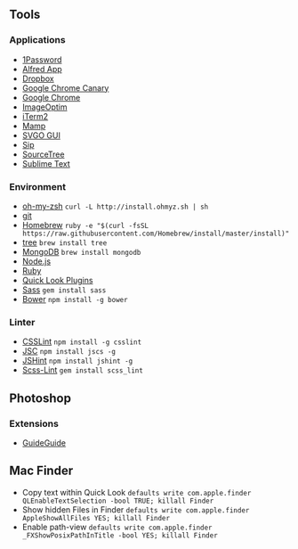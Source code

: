 ## Tools

### Applications
* [1Password](https://agilebits.com/onepassword)
* [Alfred App](http://www.alfredapp.com/)
* [Dropbox](https://www.dropbox.com/)
* [Google Chrome Canary](https://www.google.de/chrome/browser/canary.html)
* [Google Chrome](http://www.google.com/chrome/)
* [ImageOptim](https://imageoptim.com/)
* [iTerm2](https://www.iterm2.com/)
* [Mamp](http://www.mamp.info/de/)
* [SVGO GUI](https://github.com/svg/svgo-gui)
* [Sip](https://itunes.apple.com/us/app/sip/id507257563)
* [SourceTree](http://www.sourcetreeapp.com/)
* [Sublime Text](http://www.sublimetext.com/)

### Environment
* [oh-my-zsh](https://github.com/robbyrussell/oh-my-zsh) `curl -L http://install.ohmyz.sh | sh`
* [git](http://git-scm.com/)
* [Homebrew](http://brew.sh/) `ruby -e "$(curl -fsSL https://raw.githubusercontent.com/Homebrew/install/master/install)"`
* [tree](http://brewformulas.org/Tree) `brew install tree`
* [MongoDB](https://www.mongodb.org/) `brew install mongodb`
* [Node.js](http://nodejs.org/)
* [Ruby](https://www.ruby-lang.org/)
* [Quick Look Plugins](https://github.com/sindresorhus/quick-look-plugins)
* [Sass](http://sass-lang.com/) `gem install sass`
* [Bower](http://bower.io/) `npm install -g bower`

### Linter
* [CSSLint](https://github.com/CSSLint/csslint) `npm install -g csslint`
* [JSC](https://github.com/jscs-dev/node-jscs) `npm install jscs -g`
* [JSHint](http://jshint.com/docs/) `npm install jshint -g`
* [Scss-Lint](https://github.com/brigade/scss-lint) `gem install scss_lint`

## Photoshop
### Extensions
* [GuideGuide](http://guideguide.me/)

## Mac Finder
* Copy text within Quick Look `defaults write com.apple.finder QLEnableTextSelection -bool TRUE; killall Finder`
* Show hidden Files in Finder `defaults write com.apple.finder AppleShowAllFiles YES; killall Finder`
* Enable path-view `defaults write com.apple.finder _FXShowPosixPathInTitle -bool YES; killall Finder`

